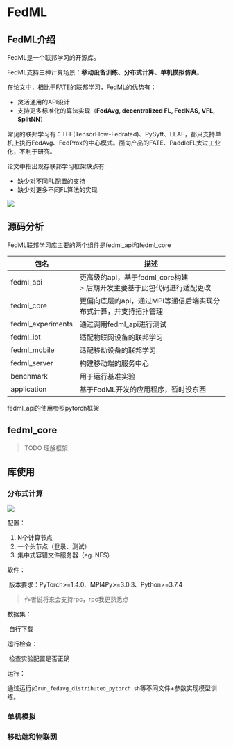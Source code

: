 # FedML

## FedML介绍

FedML是一个联邦学习的开源库。

FedML支持三种计算场景：**移动设备训练、分布式计算、单机模拟仿真**。



在论文中，相比于FATE的联邦学习，FedML的优势有：

- 灵活通用的API设计
- 支持更多标准化的算法实现（**FedAvg, decentralized FL, FedNAS, VFL, SplitNN**）



常见的联邦学习有：TFF(TensorFlow-Fedrated)、PySyft、LEAF，都只支持单机上执行FedAvg、FedProx的中心模式。面向产品的FATE、PaddleFL太过工业化，不利于研究。

论文中指出现存联邦学习框架缺点有:

- 缺少对不同FL配置的支持
- 缺少对更多不同FL算法的实现



![](http://doc.fedml.ai/image/architecture_for_website.png)



## 源码分析

FedML联邦学习库主要的两个组件是fedml_api和fedml_core

| 包名              | 描述                                                         |
| ----------------- | ------------------------------------------------------------ |
| fedml_api         | 更高级的api，基于fedml_core构建<br />> 后期开发主要基于此包代码进行适配更改 |
| fedml_core        | 更偏向底层的api，通过MPI等通信后端实现分布式计算，并支持拓扑管理 |
| fedml_experiments | 通过调用fedml_api进行测试                                    |
| fedml_iot         | 适配物联网设备的联邦学习                                     |
| fedml_mobile      | 适配移动设备的联邦学习                                       |
| fedml_server      | 构建移动端的服务中心                                         |
| benchmark         | 用于运行基准实验                                             |
| application       | 基于FedML开发的应用程序，暂时没东西                          |

fedml_api的使用参照pytorch框架

## fedml_core

> TODO 理解框架



## 库使用

### 分布式计算

![](http://doc.fedml.ai/image/multi-gpu-topo.png)

配置：

1. N个计算节点
2. 一个头节点（登录、测试）
3. 集中式容错文件服务器（eg. NFS）

软件：

​	版本要求：PyTorch>=1.4.0、MPI4Py>=3.0.3、Python>=3.7.4

> 作者说将来会支持rpc，rpc我更熟悉点

数据集：

​	自行下载

运行检查：

​	检查实验配置是否正确

运行：

​	通过运行如`run_fedavg_distributed_pytorch.sh`等不同文件+参数实现模型训练。

### 单机模拟

### 移动端和物联网